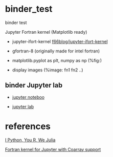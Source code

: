# binder_test
binder test

Jupyter Fortran kernel (Matplotlib ready) 

- jupyter-ifort-kernel
[f66blog/jupyter-ifort-kernel](https://github.com/f66blog/jupyter-ifort-kernel)


- gfortran-8  (originally made for intel fortran)
- matplotlib.pyplot as plt, numpy as np (%fig:)
- display images (%image: fn1 fn2 ..)

## binder  Jupyter lab

- [jupyter noteboo](https://mybinder.org/v2/gh/f66blog/binder_test/master?filepath=examples%2Fexample.ipynb)

- [jupyter lab](https://mybinder.org/v2/gh/f66blog/binder_test/master?urlpath=lab/examples/example.ipynb)

# references

[I Python, You R, We Julia](https://blog.jupyter.org/i-python-you-r-we-julia-baf064ca1fb6)

[Fortran kernel for Jupyter with Coarray support](https://github.com/sourceryinstitute/jupyter-CAF-kernel) 


